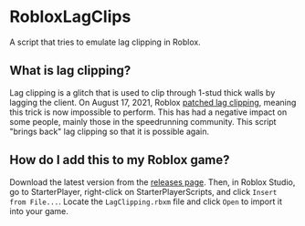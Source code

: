 # RobloxLagClips
A script that tries to emulate lag clipping in Roblox.

## What is lag clipping?
Lag clipping is a glitch that is used to clip through 1-stud thick walls by lagging the client.
On August 17, 2021, Roblox [patched lag clipping](https://www.speedrun.com/speedrunning/thread/ej79o), meaning this trick is now impossible to perform. This has had a negative impact on some people, mainly those in the speedrunning community. This script "brings back" lag clipping so that it is possible again.

## How do I add this to my Roblox game?
Download the latest version from the [releases page](https://github.com/luigidasonic/RobloxLagClips/releases).
Then, in Roblox Studio, go to StarterPlayer, right-click on StarterPlayerScripts, and click `Insert from File...`.
Locate the `LagClipping.rbxm` file and click `Open` to import it into your game.
